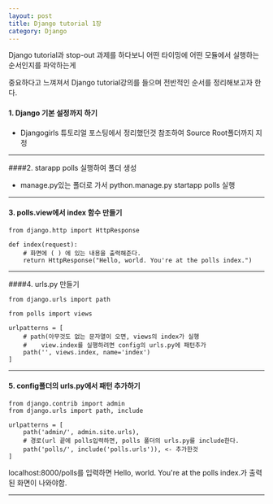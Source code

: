 ```yaml
---
layout: post
title: Django tutorial 1장
category: Django
---
```




Django tutorial과 stop-out 과제를 하다보니 어떤 타이밍에 어떤 모듈에서 실행하는 순서인지를 파악하는게

중요하다고 느껴져서 Django tutorial강의를 들으며 전반적인 순서를 정리해보고자 한다.



#### 1. Django 기본 설정까지 하기

- Djangogirls 튜토리얼 포스팅에서 정리했던것 참조하여  Source Root폴더까지 지정

---



####2. starapp polls 실행하여 폴더 생성

- manage.py있는 폴더로 가서 python.manage.py startapp polls 실행

---



#### 3. polls.view에서 index 함수 만들기

```django
from django.http import HttpResponse

def index(request):
	# 화면에 ( ) 에 있는 내용을 출력해준다.
    return HttpResponse("Hello, world. You're at the polls index.")
```

---



####4. urls.py 만들기 

```django
from django.urls import path

from polls import views

urlpatterns = [
    # path(아무것도 없는 문자열이 오면, views의 index가 실행
    #    view.index를 실행하려면 config의 urls.py에 패턴추가
    path('', views.index, name='index')
]
```

---



#### 5. config폴더의  urls.py에서 패턴 추가하기

```django
from django.contrib import admin
from django.urls import path, include

urlpatterns = [
    path('admin/', admin.site.urls),
	# 경로(url 끝에 polls입력하면, polls 폴더의 urls.py를 include한다.
    path('polls/', include('polls.urls')), <- 추가한것
]
```

localhost:8000/polls를 입력하면 Hello, world. You're at the polls index.가 출력된 화면이 나와야함.

---



